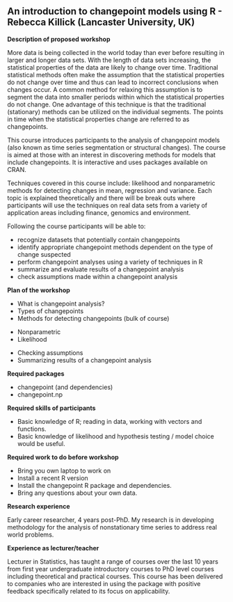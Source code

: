 ## An introduction to changepoint models using R - Rebecca Killick (Lancaster University, UK)
 
**Description of proposed workshop**

More data is being collected in the world today than ever before resulting in larger and longer data sets. With the length of data sets increasing, the statistical properties of the data are likely to change over time. Traditional statistical methods often make the assumption that the statistical properties do not change over time and thus can lead to incorrect conclusions when changes occur.  A common method for relaxing this assumption is to segment the data into smaller periods within which the statistical properties do not change. One advantage of this technique is that the traditional (stationary) methods can be utilized on the individual segments. The points in time when the statistical properties change are referred to as changepoints.

This course introduces participants to the analysis of changepoint models (also known as time series segmentation or structural changes). The course is aimed at those with an interest in discovering methods for models that include changepoints. It is interactive and uses packages available on CRAN.

Techniques covered in this course include: likelihood and nonparametric methods for detecting changes in mean, regression and variance. Each topic is explained theoretically and there will be break outs where participants will use the techniques on real data sets from a variety of application areas including finance, genomics and environment.

Following the course participants will be able to:
* recognize datasets that potentially contain changepoints
* identify appropriate changepoint methods dependent on the type of change suspected
* perform changepoint analyses using a variety of techniques in R
* summarize and evaluate results of a changepoint analysis
* check assumptions made within a changepoint analysis
 
**Plan of the workshop**
* What is changepoint analysis?
* Types of changepoints
* Methods for detecting changepoints (bulk of course)
- Nonparametric
- Likelihood
* Checking assumptions
* Summarizing results of a changepoint analysis
 
**Required packages**

* changepoint (and dependencies)
* changepoint.np
 
**Required skills of participants**

* Basic knowledge of R; reading in data, working with vectors and functions. 
* Basic knowledge of likelihood and hypothesis testing / model choice would be useful.
 
**Required work to do before workshop**

* Bring you own laptop to work on
* Install a recent R version
* Install the changepoint R package and dependencies. 
* Bring any questions about your own data.
 
**Research experience**

Early career researcher, 4 years post-PhD. My research is in developing methodology for the analysis of nonstationary time series to address real world problems.
 
**Experience as lecturer/teacher**

Lecturer in Statistics, has taught a range of courses over the last 10 years from first year undergraduate introductory courses to PhD level courses including theoretical and practical courses. This course has been delivered to companies who are interested in using the package with positive feedback specifically related to its focus on applicability.

